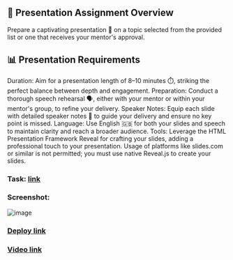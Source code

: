 ## 🎤 Presentation Assignment Overview
Prepare a captivating presentation 🌟 on a topic selected from the provided list or one that receives your mentor's approval.

## 📊 Presentation Requirements

Duration: Aim for a presentation length of 8–10 minutes ⏱️, striking the perfect balance between depth and engagement.
Preparation: Conduct a thorough speech rehearsal 🗣️, either with your mentor or within your mentor's group, to refine your delivery.
Speaker Notes: Equip each slide with detailed speaker notes 📝 to guide your delivery and ensure no key point is missed.
Language: Use English 🇬🇧 for both your slides and speech to maintain clarity and reach a broader audience.
Tools: Leverage the HTML Presentation Framework Reveal for crafting your slides, adding a professional touch to your presentation. Usage of platforms like slides.com or similar is not permitted; you must use native Reveal.js to create your slides.

### Task: [link](https://github.com/rolling-scopes-school/tasks/tree/master/stage2/tasks/presentation)
### Screenshot: 
![image](https://github.com/rolling-scopes-school/tetiana-ket-JSFE2023Q4/assets/99186560/021660fd-3a27-44e4-b1d5-1e3fc5386d04)
### [Deploy link](https://662e28923c7ed9abe653036d--sunny-moonbeam-a5aa78.netlify.app/)
### [Video link](https://www.youtube.com/watch?v=Ex10GjRSxys)
